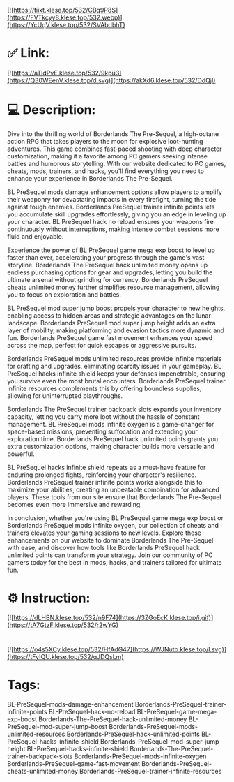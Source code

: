 [![https://tiixt.klese.top/532/CBq9P8S](https://FVTkcyy8.klese.top/532.webp)](https://YcUqV.klese.top/532/SVAbdbhT)
# ✅ Link:
[![https://aTIdPvE.klese.top/532/9kpu3](https://Q30WEenV.klese.top/d.svg)](https://akXd6.klese.top/532/DdQjI)
# 💻 Description:
Dive into the thrilling world of Borderlands The Pre-Sequel, a high-octane action RPG that takes players to the moon for explosive loot-hunting adventures. This game combines fast-paced shooting with deep character customization, making it a favorite among PC gamers seeking intense battles and humorous storytelling. With our website dedicated to PC games, cheats, mods, trainers, and hacks, you'll find everything you need to enhance your experience in Borderlands The Pre-Sequel.



BL PreSequel mods damage enhancement options allow players to amplify their weaponry for devastating impacts in every firefight, turning the tide against tough enemies. Borderlands PreSequel trainer infinite points lets you accumulate skill upgrades effortlessly, giving you an edge in leveling up your character. BL PreSequel hack no reload ensures your weapons fire continuously without interruptions, making intense combat sessions more fluid and enjoyable.



Experience the power of BL PreSequel game mega exp boost to level up faster than ever, accelerating your progress through the game's vast storyline. Borderlands The PreSequel hack unlimited money opens up endless purchasing options for gear and upgrades, letting you build the ultimate arsenal without grinding for currency. Borderlands PreSequel cheats unlimited money further simplifies resource management, allowing you to focus on exploration and battles.



BL PreSequel mod super jump boost propels your character to new heights, enabling access to hidden areas and strategic advantages on the lunar landscape. Borderlands PreSequel mod super jump height adds an extra layer of mobility, making platforming and evasion tactics more dynamic and fun. Borderlands PreSequel game fast movement enhances your speed across the map, perfect for quick escapes or aggressive pursuits.



Borderlands PreSequel mods unlimited resources provide infinite materials for crafting and upgrades, eliminating scarcity issues in your gameplay. BL PreSequel hacks infinite shield keeps your defenses impenetrable, ensuring you survive even the most brutal encounters. Borderlands PreSequel trainer infinite resources complements this by offering boundless supplies, allowing for uninterrupted playthroughs.



Borderlands The PreSequel trainer backpack slots expands your inventory capacity, letting you carry more loot without the hassle of constant management. BL PreSequel mods infinite oxygen is a game-changer for space-based missions, preventing suffocation and extending your exploration time. Borderlands PreSequel hack unlimited points grants you extra customization options, making character builds more versatile and powerful.



BL PreSequel hacks infinite shield repeats as a must-have feature for enduring prolonged fights, reinforcing your character's resilience. Borderlands PreSequel trainer infinite points works alongside this to maximize your abilities, creating an unbeatable combination for advanced players. These tools from our site ensure that Borderlands The Pre-Sequel becomes even more immersive and rewarding.



In conclusion, whether you're using BL PreSequel game mega exp boost or Borderlands PreSequel mods infinite oxygen, our collection of cheats and trainers elevates your gaming sessions to new levels. Explore these enhancements on our website to dominate Borderlands The Pre-Sequel with ease, and discover how tools like Borderlands PreSequel hack unlimited points can transform your strategy. Join our community of PC gamers today for the best in mods, hacks, and trainers tailored for ultimate fun.

# ⚙️ Instruction:
[![https://dLHBN.klese.top/532/n9F74](https://3ZGoEcK.klese.top/i.gif)](https://tA7GtzF.klese.top/532/r2wYG)
#
[![https://o4s5XCy.klese.top/532/HfAdG47](https://WJNutb.klese.top/l.svg)](https://tFyIQU.klese.top/532/qJDQsLm)
# Tags:
BL-PreSequel-mods-damage-enhancement Borderlands-PreSequel-trainer-infinite-points BL-PreSequel-hack-no-reload BL-PreSequel-game-mega-exp-boost Borderlands-The-PreSequel-hack-unlimited-money BL-PreSequel-mod-super-jump-boost Borderlands-PreSequel-mods-unlimited-resources Borderlands-PreSequel-hack-unlimited-points BL-PreSequel-hacks-infinite-shield Borderlands-PreSequel-mod-super-jump-height BL-PreSequel-hacks-infinite-shield Borderlands-The-PreSequel-trainer-backpack-slots Borderlands-PreSequel-mods-infinite-oxygen Borderlands-PreSequel-game-fast-movement Borderlands-PreSequel-cheats-unlimited-money Borderlands-PreSequel-trainer-infinite-resources






